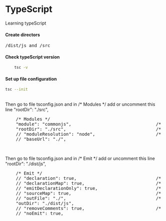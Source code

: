 # TypeScript
 Learning typeScript

#### Create directors
<pre>/dist/js and /src</pre>

#### Check typeScript version
```bash
    tsc -v
```

####  Set up file configuration
```bash
tsc --init

```
<br/>
Then go to file tsconfig.json and in /* Modules */ add or uncomment this line "rootDir": "./src", 
<pre>
    /* Modules */
    "module": "commonjs",                                /* Specify what module code is generated. */
    "rootDir": "./src",                                  /* Specify the root folder within your source files. */
    // "moduleResolution": "node",                       /* Specify how TypeScript looks up a file from a given module specifier. */
    // "baseUrl": "./",         
</pre>

<br/>

Then go to file tsconfig.json and in /* Emit */ add or uncomment this line "rootDir": "./dist/js", 
<pre>
    /* Emit */
    // "declaration": true,                              /* Generate .d.ts files from TypeScript and JavaScript files in your project. */
    // "declarationMap": true,                           /* Create sourcemaps for d.ts files. */
    // "emitDeclarationOnly": true,                      /* Only output d.ts files and not JavaScript files. */
    // "sourceMap": true,                                /* Create source map files for emitted JavaScript files. */
    // "outFile": "./",                                  /* Specify a file that bundles all outputs into one JavaScript file. If 'declaration' is true, also designates a file that bundles all .d.ts output. */
    "outDir": "./dist/js",                                   /* Specify an output folder for all emitted files. */
    // "removeComments": true,                           /* Disable emitting comments. */
    // "noEmit": true,         
</pre>
